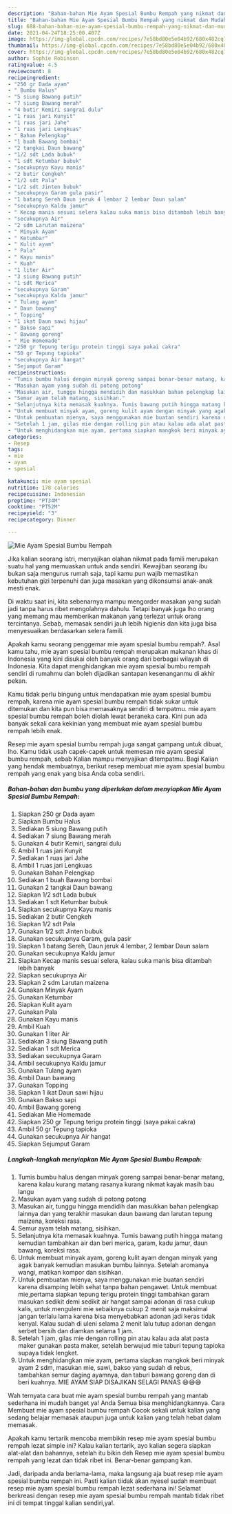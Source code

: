 ```yaml
---
description: "Bahan-bahan Mie Ayam Spesial Bumbu Rempah yang nikmat dan Mudah Dibuat"
title: "Bahan-bahan Mie Ayam Spesial Bumbu Rempah yang nikmat dan Mudah Dibuat"
slug: 688-bahan-bahan-mie-ayam-spesial-bumbu-rempah-yang-nikmat-dan-mudah-dibuat
date: 2021-04-24T18:25:00.407Z
image: https://img-global.cpcdn.com/recipes/7e58bd80e5e04b92/680x482cq70/mie-ayam-spesial-bumbu-rempah-foto-resep-utama.jpg
thumbnail: https://img-global.cpcdn.com/recipes/7e58bd80e5e04b92/680x482cq70/mie-ayam-spesial-bumbu-rempah-foto-resep-utama.jpg
cover: https://img-global.cpcdn.com/recipes/7e58bd80e5e04b92/680x482cq70/mie-ayam-spesial-bumbu-rempah-foto-resep-utama.jpg
author: Sophie Robinson
ratingvalue: 4.5
reviewcount: 8
recipeingredient:
- "250 gr Dada ayam"
- " Bumbu Halus"
- "5 siung Bawang putih"
- "7 siung Bawang merah"
- "4 butir Kemiri sangrai dulu"
- "1 ruas jari Kunyit"
- "1 ruas jari Jahe"
- "1 ruas jari Lengkuas"
- " Bahan Pelengkap"
- "1 buah Bawang bombai"
- "2 tangkai Daun bawang"
- "1/2 sdt Lada bubuk"
- "1 sdt Ketumbar bubuk"
- "secukupnya Kayu manis"
- "2 butir Cengkeh"
- "1/2 sdt Pala"
- "1/2 sdt Jinten bubuk"
- "secukupnya Garam gula pasir"
- "1 batang Sereh Daun jeruk 4 lembar 2 lembar Daun salam"
- "secukupnya Kaldu jamur"
- " Kecap manis sesuai selera kalau suka manis bisa ditambah lebih banyak"
- "secukupnya Air"
- "2 sdm Larutan maizena"
- " Minyak Ayam"
- " Ketumbar"
- " Kulit ayam"
- " Pala"
- " Kayu manis"
- " Kuah"
- "1 liter Air"
- "3 siung Bawang putih"
- "1 sdt Merica"
- "secukupnya Garam"
- "secukupnya Kaldu jamur"
- " Tulang ayam"
- " Daun bawang"
- " Topping"
- "1 ikat Daun sawi hijau"
- " Bakso sapi"
- " Bawang goreng"
- " Mie Homemade"
- "250 gr Tepung terigu protein tinggi saya pakai cakra"
- "50 gr Tepung tapioka"
- "secukupnya Air hangat"
- "Sejumput Garam"
recipeinstructions:
- "Tumis bumbu halus dengan minyak goreng sampai benar-benar matang, karena kalau kurang matang rasanya kurang nikmat kayak masih bau langu"
- "Masukan ayam yang sudah di potong potong"
- "Masukan air, tunggu hingga mendidih dan masukkan bahan pelengkap lainnya dan yang terakhir masukan daun bawang dan larutan tepung maizena, koreksi rasa."
- "Semur ayam telah matang, sisihkan."
- "Selanjutnya kita memasak kuahnya. Tumis bawang putih hingga matang kemudian tambahkan air dan beri merica, garam, kadu jamur, daun bawang, koreksi rasa."
- "Untuk membuat minyak ayam, goreng kulit ayam dengan minyak yang agak banyak kemudian masukan bumbu lainnya. Setelah aromanya wangi, matikan kompor dan sisihkan."
- "Untuk pembuatan mienya, saya menggunakan mie buatan sendiri karena disamping lebih sehat tanpa bahan pengawet. Untuk membuat mie,pertama siapkan tepung terigu protein tinggi tambahkan garam masukan sedikit demi sedikit air hangat sampai adonan di rasa cukup kalis, untuk menguleni mie sebaiknya cukup 2 menit saja maksimal jangan terlalu lama karena bisa menyebabkan adonan jadi keras tidak kenyal. Kalau sudah di uleni selama 2 menit lalu tutup adonan dengan serbet bersih dan diamkan selama 1 jam."
- "Setelah 1 jam, gilas mie dengan rolling pin atau kalau ada alat pasta maker gunakan pasta maker, setelah berwujud mie taburi tepung tapioka supaya tidak lengket."
- "Untuk menghidangkan mie ayam, pertama siapkan mangkok beri minyak ayam 2 sdm, masukan mie, sawi, bakso yang sudah di rebus, tambahkan semur daging ayamnya, dan taburi bawang goreng dan di beri kuahnya. MIE AYAM SIAP DISAJIKAN SELAGI PANAS 😄😄😄"
categories:
- Resep
tags:
- mie
- ayam
- spesial

katakunci: mie ayam spesial 
nutrition: 178 calories
recipecuisine: Indonesian
preptime: "PT34M"
cooktime: "PT52M"
recipeyield: "3"
recipecategory: Dinner

---
```



![Mie Ayam Spesial Bumbu Rempah](https://img-global.cpcdn.com/recipes/7e58bd80e5e04b92/680x482cq70/mie-ayam-spesial-bumbu-rempah-foto-resep-utama.jpg)

Jika kalian seorang istri, menyajikan olahan nikmat pada famili merupakan suatu hal yang memuaskan untuk anda sendiri. Kewajiban seorang ibu bukan saja mengurus rumah saja, tapi kamu pun wajib memastikan kebutuhan gizi terpenuhi dan juga masakan yang dikonsumsi anak-anak mesti enak.

Di waktu  saat ini, kita sebenarnya mampu mengorder masakan yang sudah jadi tanpa harus ribet mengolahnya dahulu. Tetapi banyak juga lho orang yang memang mau memberikan makanan yang terlezat untuk orang tercintanya. Sebab, memasak sendiri jauh lebih higienis dan kita juga bisa menyesuaikan berdasarkan selera famili. 



Apakah kamu seorang penggemar mie ayam spesial bumbu rempah?. Asal kamu tahu, mie ayam spesial bumbu rempah merupakan makanan khas di Indonesia yang kini disukai oleh banyak orang dari berbagai wilayah di Indonesia. Kita dapat menghidangkan mie ayam spesial bumbu rempah sendiri di rumahmu dan boleh dijadikan santapan kesenanganmu di akhir pekan.

Kamu tidak perlu bingung untuk mendapatkan mie ayam spesial bumbu rempah, karena mie ayam spesial bumbu rempah tidak sukar untuk ditemukan dan kita pun bisa memasaknya sendiri di tempatmu. mie ayam spesial bumbu rempah boleh diolah lewat beraneka cara. Kini pun ada banyak sekali cara kekinian yang membuat mie ayam spesial bumbu rempah lebih enak.

Resep mie ayam spesial bumbu rempah juga sangat gampang untuk dibuat, lho. Kamu tidak usah capek-capek untuk memesan mie ayam spesial bumbu rempah, sebab Kalian mampu menyajikan ditempatmu. Bagi Kalian yang hendak membuatnya, berikut resep membuat mie ayam spesial bumbu rempah yang enak yang bisa Anda coba sendiri.

<!--inarticleads1-->

##### Bahan-bahan dan bumbu yang diperlukan dalam menyiapkan Mie Ayam Spesial Bumbu Rempah:

1. Siapkan 250 gr Dada ayam
1. Siapkan  Bumbu Halus
1. Sediakan 5 siung Bawang putih
1. Sediakan 7 siung Bawang merah
1. Gunakan 4 butir Kemiri, sangrai dulu
1. Ambil 1 ruas jari Kunyit
1. Sediakan 1 ruas jari Jahe
1. Ambil 1 ruas jari Lengkuas
1. Gunakan  Bahan Pelengkap
1. Sediakan 1 buah Bawang bombai
1. Gunakan 2 tangkai Daun bawang
1. Siapkan 1/2 sdt Lada bubuk
1. Sediakan 1 sdt Ketumbar bubuk
1. Siapkan secukupnya Kayu manis
1. Sediakan 2 butir Cengkeh
1. Siapkan 1/2 sdt Pala
1. Gunakan 1/2 sdt Jinten bubuk
1. Gunakan secukupnya Garam, gula pasir
1. Siapkan 1 batang Sereh, Daun jeruk 4 lembar, 2 lembar Daun salam
1. Gunakan secukupnya Kaldu jamur
1. Siapkan  Kecap manis sesuai selera, kalau suka manis bisa ditambah lebih banyak
1. Siapkan secukupnya Air
1. Siapkan 2 sdm Larutan maizena
1. Gunakan  Minyak Ayam
1. Gunakan  Ketumbar
1. Siapkan  Kulit ayam
1. Gunakan  Pala
1. Gunakan  Kayu manis
1. Ambil  Kuah
1. Gunakan 1 liter Air
1. Sediakan 3 siung Bawang putih
1. Sediakan 1 sdt Merica
1. Sediakan secukupnya Garam
1. Ambil secukupnya Kaldu jamur
1. Gunakan  Tulang ayam
1. Ambil  Daun bawang
1. Gunakan  Topping
1. Siapkan 1 ikat Daun sawi hijau
1. Gunakan  Bakso sapi
1. Ambil  Bawang goreng
1. Sediakan  Mie Homemade
1. Siapkan 250 gr Tepung terigu protein tinggi (saya pakai cakra)
1. Ambil 50 gr Tepung tapioka
1. Gunakan secukupnya Air hangat
1. Siapkan Sejumput Garam




<!--inarticleads2-->

##### Langkah-langkah menyiapkan Mie Ayam Spesial Bumbu Rempah:

1. Tumis bumbu halus dengan minyak goreng sampai benar-benar matang, karena kalau kurang matang rasanya kurang nikmat kayak masih bau langu
1. Masukan ayam yang sudah di potong potong
1. Masukan air, tunggu hingga mendidih dan masukkan bahan pelengkap lainnya dan yang terakhir masukan daun bawang dan larutan tepung maizena, koreksi rasa.
1. Semur ayam telah matang, sisihkan.
1. Selanjutnya kita memasak kuahnya. Tumis bawang putih hingga matang kemudian tambahkan air dan beri merica, garam, kadu jamur, daun bawang, koreksi rasa.
1. Untuk membuat minyak ayam, goreng kulit ayam dengan minyak yang agak banyak kemudian masukan bumbu lainnya. Setelah aromanya wangi, matikan kompor dan sisihkan.
1. Untuk pembuatan mienya, saya menggunakan mie buatan sendiri karena disamping lebih sehat tanpa bahan pengawet. Untuk membuat mie,pertama siapkan tepung terigu protein tinggi tambahkan garam masukan sedikit demi sedikit air hangat sampai adonan di rasa cukup kalis, untuk menguleni mie sebaiknya cukup 2 menit saja maksimal jangan terlalu lama karena bisa menyebabkan adonan jadi keras tidak kenyal. Kalau sudah di uleni selama 2 menit lalu tutup adonan dengan serbet bersih dan diamkan selama 1 jam.
1. Setelah 1 jam, gilas mie dengan rolling pin atau kalau ada alat pasta maker gunakan pasta maker, setelah berwujud mie taburi tepung tapioka supaya tidak lengket.
1. Untuk menghidangkan mie ayam, pertama siapkan mangkok beri minyak ayam 2 sdm, masukan mie, sawi, bakso yang sudah di rebus, tambahkan semur daging ayamnya, dan taburi bawang goreng dan di beri kuahnya. MIE AYAM SIAP DISAJIKAN SELAGI PANAS 😄😄😄




Wah ternyata cara buat mie ayam spesial bumbu rempah yang mantab sederhana ini mudah banget ya! Anda Semua bisa menghidangkannya. Cara Membuat mie ayam spesial bumbu rempah Cocok sekali untuk kalian yang sedang belajar memasak ataupun juga untuk kalian yang telah hebat dalam memasak.

Apakah kamu tertarik mencoba membikin resep mie ayam spesial bumbu rempah lezat simple ini? Kalau kalian tertarik, ayo kalian segera siapkan alat-alat dan bahannya, setelah itu bikin deh Resep mie ayam spesial bumbu rempah yang lezat dan tidak ribet ini. Benar-benar gampang kan. 

Jadi, daripada anda berlama-lama, maka langsung aja buat resep mie ayam spesial bumbu rempah ini. Pasti kalian tiidak akan nyesel sudah membuat resep mie ayam spesial bumbu rempah lezat sederhana ini! Selamat berkreasi dengan resep mie ayam spesial bumbu rempah mantab tidak ribet ini di tempat tinggal kalian sendiri,ya!.

